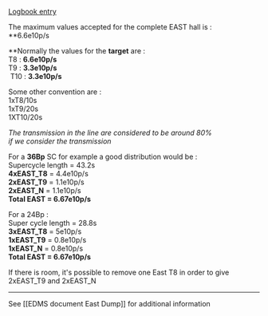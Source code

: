 [Logbook entry](https://logbook.cern.ch/elogbook-server/GET/showEventInLogbook/3633048)
  
The maximum values accepted for the complete EAST hall is :   
**6.6e10p/s  
  
**Normally the values for the **target** are :  
 T8 : **6.6e10p/s**   
 T9 : **3.3e10p/s**  
 T10 : **3.3e10p/s**  
  
Some other convention are :  
1xT8/10s  
1xT9/20s  
1XT10/20s  
  
_The transmission in the line are considered to be around 80%  
if we consider the transmission_  
  
For a **36Bp** SC for example a good distribution would be :   
Supercycle length = 43.2s  
**4xEAST_T8** = 4.4e10p/s  
**2xEAST_T9** = 1.1e10p/s  
**2xEAST_N** = 1.1e10p/s  
**Total EAST = 6.67e10p/s**  
  
For a 24Bp :   
Super cycle length = 28.8s  
**3xEAST_T8** = 5e10p/s  
**1xEAST_T9** = 0.8e10p/s  
**1xEAST_N** = 0.8e10p/s   
**Total EAST = 6.67e10p/s**  
  
If there is room, it's possible to remove one East T8 in order to give 2xEAST_T9 and 2xEAST_N

***

See [[EDMS document East Dump]] for additional information